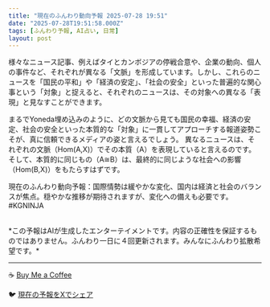 ```yaml
---
title: "現在のふんわり動向予報 2025-07-28 19:51"
date: "2025-07-28T19:51:58.000Z"
tags: [ふんわり予報, AI占い, 日常]
layout: post
---
```


様々なニュース記事、例えばタイとカンボジアの停戦合意や、企業の動向、個人の事件など、それぞれが異なる「文脈」を形成しています。しかし、これらのニュースを「国民の平和」や「経済の安定」、「社会の安全」といった普遍的な関心事という「対象」と捉えると、それぞれのニュースは、その対象への異なる「表現」と見なすことができます。

まるでYoneda埋め込みのように、どの文脈から見ても国民の幸福、経済の安定、社会の安全といった本質的な「対象」に一貫してアプローチする報道姿勢こそが、真に信頼できるメディアの姿と言えるでしょう。  異なるニュースは、それぞれの文脈（Hom(A,X)）でその本質（A）を表現していると言えるのです。  そして、本質的に同じもの（A≅B）は、最終的に同じような社会への影響（Hom(B,X)）をもたらすはずです。

現在のふんわり動向予報：国際情勢は緩やかな変化、国内は経済と社会のバランスが焦点。穏やかな推移が期待されますが、変化への備えも必要です。 #KGNINJA

<br>
*この予報はAIが生成したエンターテイメントです。内容の正確性を保証するものではありません。ふんわり一日に４回更新されます。みんなにふんわり拡散希望です。*

---
☕️ [Buy Me a Coffee](https://www.buymeacoffee.com/kgninja)

🐦 [現在の予報をXでシェア](https://twitter.com/intent/tweet?text=%E7%8F%BE%E5%9C%A8%E3%81%AE%E3%81%B5%E3%82%93%E3%82%8F%E3%82%8A%E4%BA%88%E5%A0%B1%3A%20%E3%80%8C%E6%A7%98%E3%80%85%E3%81%AA%E3%83%8B%E3%83%A5%E3%83%BC%E3%82%B9%E8%A8%98%E4%BA%8B%E3%80%81%E4%BE%8B%E3%81%88%E3%81%B0%E3%82%BF%E3%82%A4%E3%81%A8%E3%82%AB%E3%83%B3%E3%83%9C%E3%82%B8%E3%82%A2%E3%81%AE%E5%81%9C%E6%88%A6%E5%90%88%E6%84%8F%E3%82%84%E3%80%81%E4%BC%81%E6%A5%AD%E3%81%AE%E5%8B%95%E5%90%91%E3%80%81%E5%80%8B%E4%BA%BA%E3%81%AE%E4%BA%8B%E4%BB%B6%E3%81%AA%E3%81%A9%E3%80%81%E3%81%9D%E3%82%8C%E3%81%9E%E3%82%8C%E3%81%8C%E7%95%B0%E3%81%AA%E3%82%8B%E3%80%8C%E6%96%87%E8%84%88%E3%80%8D%E3%82%92%E5%BD%A2%E6%88%90%E3%81%97%E3%81%A6%E3%81%84%E3%81%BE%E3%81%99%E3%80%82%E3%80%8D%23KGNINJA%20%E7%B6%9A%E3%81%8D%E3%81%AF%E3%83%96%E3%83%AD%E3%82%B0%E3%81%A7%EF%BC%81%F0%9F%91%87&url=https%3A%2F%2Fkg-ninja.github.io%2FFunwariyoso%2F)
